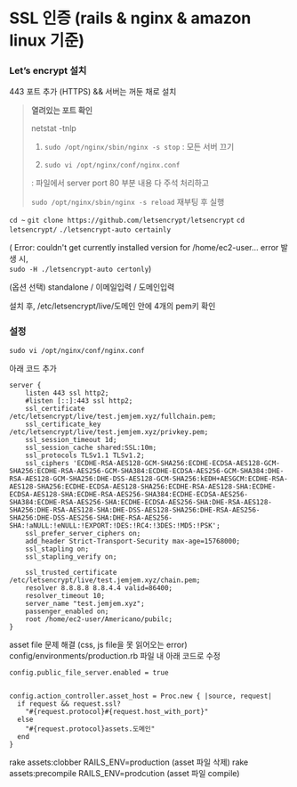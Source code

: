 # SSL 인증 (rails & nginx & amazon linux 기준) #

### Let’s encrypt 설치 ###

443 포트 추가 (HTTPS) && 서버는 꺼둔 채로 설치

> **열려있는 포트 확인**  
>
> netstat -tnlp
>
> 1) ```sudo /opt/nginx/sbin/nginx -s stop``` : 모든 서버 끄기  
>
> 2) ```sudo vi /opt/nginx/conf/nginx.conf```  
>
> : 파일에서 server port 80 부분 내용 다 주석 처리하고
>
> `sudo /opt/nginx/sbin/nginx -s reload` 재부팅 후 실행


`cd ~`
`git clone https://github.com/letsencrypt/letsencrypt`
`cd letsencrypt/`
`./letsencrypt-auto certainly`

( Error: couldn't get currently installed version for /home/ec2-user… error 발생 시,  
`sudo -H ./letsencrypt-auto certonly`)

(옵션 선택) standalone / 이메일입력 / 도메인입력

설치 후, /etc/letsencrypt/live/도메인 안에 4개의 pem키 확인



### 설정

`sudo vi /opt/nginx/conf/nginx.conf`

아래 코드 추가  
```
server {
    listen 443 ssl http2;  
    #listen [::]:443 ssl http2;
    ssl_certificate /etc/letsencrypt/live/test.jemjem.xyz/fullchain.pem;
    ssl_certificate_key /etc/letsencrypt/live/test.jemjem.xyz/privkey.pem;
    ssl_session_timeout 1d;
    ssl_session_cache shared:SSL:10m;
    ssl_protocols TLSv1.1 TLSv1.2;
    ssl_ciphers 'ECDHE-RSA-AES128-GCM-SHA256:ECDHE-ECDSA-AES128-GCM-SHA256:ECDHE-RSA-AES256-GCM-SHA384:ECDHE-ECDSA-AES256-GCM-SHA384:DHE-RSA-AES128-GCM-SHA256:DHE-DSS-AES128-GCM-SHA256:kEDH+AESGCM:ECDHE-RSA-AES128-SHA256:ECDHE-ECDSA-AES128-SHA256:ECDHE-RSA-AES128-SHA:ECDHE-ECDSA-AES128-SHA:ECDHE-RSA-AES256-SHA384:ECDHE-ECDSA-AES256-SHA384:ECDHE-RSA-AES256-SHA:ECDHE-ECDSA-AES256-SHA:DHE-RSA-AES128-SHA256:DHE-RSA-AES128-SHA:DHE-DSS-AES128-SHA256:DHE-RSA-AES256-SHA256:DHE-DSS-AES256-SHA:DHE-RSA-AES256-SHA:!aNULL:!eNULL:!EXPORT:!DES:!RC4:!3DES:!MD5:!PSK';
    ssl_prefer_server_ciphers on;
    add_header Strict-Transport-Security max-age=15768000;
    ssl_stapling on;
    ssl_stapling_verify on;

    ssl_trusted_certificate /etc/letsencrypt/live/test.jemjem.xyz/chain.pem;
    resolver 8.8.8.8 8.8.4.4 valid=86400;
    resolver_timeout 10;
    server_name "test.jemjem.xyz";
    passenger_enabled on;
    root /home/ec2-user/Americano/pubilc;
}
```
asset file 문제 해결 (css, js file을 못 읽어오는 error)
config/environments/production.rb 파일 내 아래 코드로 수정



```
config.public_file_server.enabled = true 


config.action_controller.asset_host = Proc.new { |source, request| 
  if request && request.ssl?                                     
    "#{request.protocol}#{request.host_with_port}"
  else
    "#{request.protocol}assets.도메인"
  end                 
}
```

rake assets:clobber RAILS_ENV=production (asset 파일 삭제)
rake assets:precompile RAILS_ENV=prodcution (asset 파일 compile)